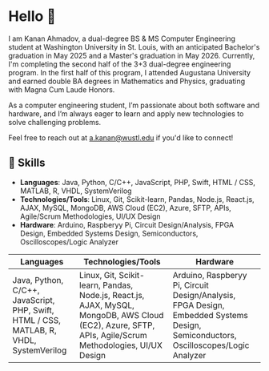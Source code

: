 # Hello 👋

I am Kanan Ahmadov, a dual-degree BS & MS Computer Engineering student at Washington University in St. Louis, with an anticipated Bachelor's graduation in May 2025 and a Master's graduation in May 2026. Currently, I'm completing the second half of the 3+3 dual-degree engineering program. In the first half of this program, I attended Augustana University and earned double BA degrees in Mathematics and Physics, graduating with Magna Cum Laude Honors.

As a computer engineering student, I’m passionate about both software and hardware, and I’m always eager to learn and apply new technologies to solve challenging problems.

Feel free to reach out at a.kanan@wustl.edu if you'd like to connect!

## 🌟 Skills
- **Languages**: Java, Python, C/C++, JavaScript, PHP, Swift, HTML / CSS, MATLAB, R, VHDL, SystemVerilog
- **Technologies/Tools**: Linux, Git, Scikit-learn, Pandas, Node.js, React.js, AJAX, MySQL, MongoDB, AWS Cloud (EC2), Azure, SFTP, APIs, Agile/Scrum Methodologies, UI/UX Design
- **Hardware**: Arduino, Raspberyy Pi, Circuit Design/Analysis, FPGA Design, Embedded Systems Design, Semiconductors, Oscilloscopes/Logic Analyzer

| **Languages** | **Technologies/Tools** | **Hardware** |
|---------------|------------------------|--------------|
| Java, Python, C/C++, JavaScript, PHP, Swift, HTML / CSS, MATLAB, R, VHDL, SystemVerilog | Linux, Git, Scikit-learn, Pandas, Node.js, React.js, AJAX, MySQL, MongoDB, AWS Cloud (EC2), Azure, SFTP, APIs, Agile/Scrum Methodologies, UI/UX Design | Arduino, Raspberyy Pi, Circuit Design/Analysis, FPGA Design, Embedded Systems Design, Semiconductors, Oscilloscopes/Logic Analyzer


